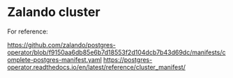 # Zalando cluster

For reference:

https://github.com/zalando/postgres-operator/blob/f9150aa6db85e6b7d18553f2d104dcb7b43d69dc/manifests/complete-postgres-manifest.yaml
https://postgres-operator.readthedocs.io/en/latest/reference/cluster_manifest/